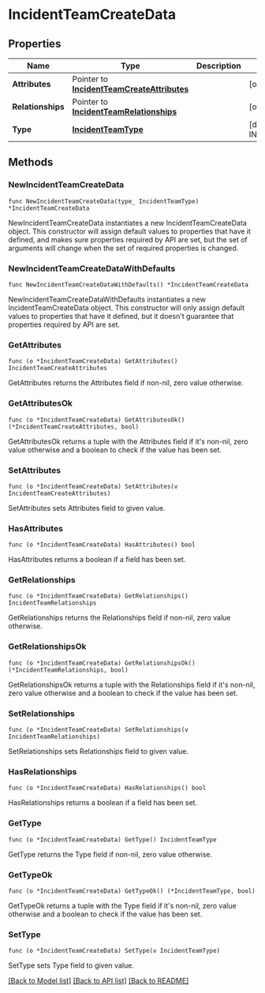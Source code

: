 # IncidentTeamCreateData

## Properties

Name | Type | Description | Notes
---- | ---- | ----------- | ------
**Attributes** | Pointer to [**IncidentTeamCreateAttributes**](IncidentTeamCreateAttributes.md) |  | [optional] 
**Relationships** | Pointer to [**IncidentTeamRelationships**](IncidentTeamRelationships.md) |  | [optional] 
**Type** | [**IncidentTeamType**](IncidentTeamType.md) |  | [default to INCIDENTTEAMTYPE_TEAMS]

## Methods

### NewIncidentTeamCreateData

`func NewIncidentTeamCreateData(type_ IncidentTeamType) *IncidentTeamCreateData`

NewIncidentTeamCreateData instantiates a new IncidentTeamCreateData object.
This constructor will assign default values to properties that have it defined,
and makes sure properties required by API are set, but the set of arguments
will change when the set of required properties is changed.

### NewIncidentTeamCreateDataWithDefaults

`func NewIncidentTeamCreateDataWithDefaults() *IncidentTeamCreateData`

NewIncidentTeamCreateDataWithDefaults instantiates a new IncidentTeamCreateData object.
This constructor will only assign default values to properties that have it defined,
but it doesn't guarantee that properties required by API are set.

### GetAttributes

`func (o *IncidentTeamCreateData) GetAttributes() IncidentTeamCreateAttributes`

GetAttributes returns the Attributes field if non-nil, zero value otherwise.

### GetAttributesOk

`func (o *IncidentTeamCreateData) GetAttributesOk() (*IncidentTeamCreateAttributes, bool)`

GetAttributesOk returns a tuple with the Attributes field if it's non-nil, zero value otherwise
and a boolean to check if the value has been set.

### SetAttributes

`func (o *IncidentTeamCreateData) SetAttributes(v IncidentTeamCreateAttributes)`

SetAttributes sets Attributes field to given value.

### HasAttributes

`func (o *IncidentTeamCreateData) HasAttributes() bool`

HasAttributes returns a boolean if a field has been set.

### GetRelationships

`func (o *IncidentTeamCreateData) GetRelationships() IncidentTeamRelationships`

GetRelationships returns the Relationships field if non-nil, zero value otherwise.

### GetRelationshipsOk

`func (o *IncidentTeamCreateData) GetRelationshipsOk() (*IncidentTeamRelationships, bool)`

GetRelationshipsOk returns a tuple with the Relationships field if it's non-nil, zero value otherwise
and a boolean to check if the value has been set.

### SetRelationships

`func (o *IncidentTeamCreateData) SetRelationships(v IncidentTeamRelationships)`

SetRelationships sets Relationships field to given value.

### HasRelationships

`func (o *IncidentTeamCreateData) HasRelationships() bool`

HasRelationships returns a boolean if a field has been set.

### GetType

`func (o *IncidentTeamCreateData) GetType() IncidentTeamType`

GetType returns the Type field if non-nil, zero value otherwise.

### GetTypeOk

`func (o *IncidentTeamCreateData) GetTypeOk() (*IncidentTeamType, bool)`

GetTypeOk returns a tuple with the Type field if it's non-nil, zero value otherwise
and a boolean to check if the value has been set.

### SetType

`func (o *IncidentTeamCreateData) SetType(v IncidentTeamType)`

SetType sets Type field to given value.



[[Back to Model list]](../README.md#documentation-for-models) [[Back to API list]](../README.md#documentation-for-api-endpoints) [[Back to README]](../README.md)


